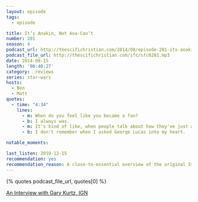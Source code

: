 ```yaml
---
layout: episode
tags:
  - episode

title: It’s Anakin, Not Ana-Can’t
number: 281
season: 4
podcast_url: http://thescifichristian.com/2014/08/episode-281-its-anakin-not-ana-cant/
podcast_file_url: http://thescifichristian.com/sfc/sfc0281.mp3
date: 2014-08-15
length: '00:40:27'
category:  reviews
series: star-wars
hosts:
  - Ben
  - Matt
quotes:
  - time: "4:34"
    lines:
      - m: When do you feel like you became a fan?
      - b: I always was.
      - m: It's kind of like, when people talk about how they've just always been a Christian, they can't remember not being a Christian.
      - b: I don't remember when I asked George Lucas into my heart.

notable_moments: 

last_listen: 2019-12-15
recommendation: yes
recommendation_reason: A close-to-essential overview of the original Star Wars trilogy
---
```


{% quotes podcast_file_url, quotes[0] %}

[An Interview with Gary Kurtz, IGN](https://www.ign.com/articles/2002/11/11/an-interview-with-gary-kurtz)